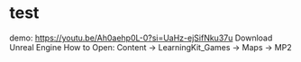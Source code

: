 # test
 
demo: https://youtu.be/Ah0aehp0L-0?si=UaHz-ejSifNku37u
Download Unreal Engine
How to Open: Content -> LearningKit_Games -> Maps -> MP2
